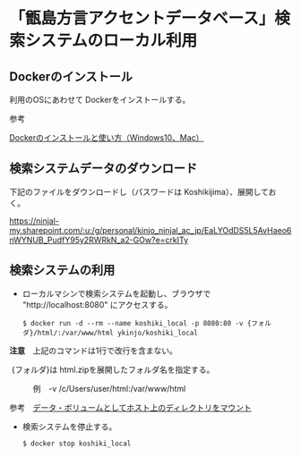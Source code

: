 # 「甑島方言アクセントデータベース」検索システムのローカル利用

## Dockerのインストール

利用のOSにあわせて Dockerをインストールする。

参考

[Dockerのインストールと使い方（Windows10、Mac）](https://kitsune.blog/docker-install)



## 検索システムデータのダウンロード

下記のファイルをダウンロードし（パスワードは Koshikijima）、展開しておく。

https://ninjal-my.sharepoint.com/:u:/g/personal/kinjo_ninjal_ac_jp/EaLYOdDS5L5AvHaeo6nWYNUB_PudfY95y2RWRkN_a2-GOw?e=crkITy



## 検索システムの利用

- ローカルマシンで検索システムを起動し、ブラウザで "http://localhost:8080" にアクセスする。

  ```
  $ docker run -d --rm --name koshiki_local -p 8080:80 -v {フォルダ}/html/:/var/www/html ykinjo/koshiki_local
  ```

**注意**　上記のコマンドは1行で改行を含まない。

​            {フォルダ}は html.zipを展開したフォルダ名を指定する。

　　　例　-v /c/Users/user/html:/var/www/html 

 参考　[データ・ボリュームとしてホスト上のディレクトリをマウント](http://docs.docker.jp/v1.11/engine/userguide/containers/dockervolumes.html#mount-a-host-directory-as-a-data-volume)　




- 検索システムを停止する。

  ```
  $ docker stop koshiki_local 
  ```

  


